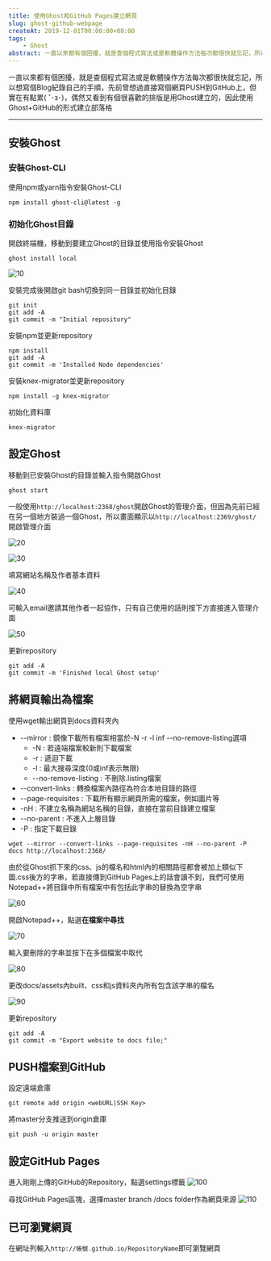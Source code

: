 ```yaml
---
title: 使用Ghost和GitHub Pages建立網頁
slug: ghost-github-webpage
createAt: 2019-12-01T00:00:00+08:00
tags:
    - Ghost
abstract: 一直以來都有個困擾，就是查個程式寫法或是軟體操作方法每次都很快就忘記，所以想寫個Blog紀錄自己的手順，先前曾想過直接寫個網頁PUSH到GitHub上，但實在有點累( ˘･з･)，偶然又看到有個很喜歡的排版是用Ghost建立的，因此使用Ghost+GitHub的形式建立部落格
---
```


一直以來都有個困擾，就是查個程式寫法或是軟體操作方法每次都很快就忘記，所以想寫個Blog紀錄自己的手順，先前曾想過直接寫個網頁PUSH到GitHub上，但實在有點累( ˘･з･)，偶然又看到有個很喜歡的排版是用Ghost建立的，因此使用Ghost+GitHub的形式建立部落格

---

## 安裝Ghost

### 安裝Ghost-CLI‌‌
使用npm或yarn指令安裝Ghost-CLI
```
npm install ghost-cli@latest -g
```

### 初始化Ghost‌‌目錄
開啟終端機，移動到要建立Ghost的目錄並使用指令安裝Ghost
```
ghost install local
```

![10](./assets/10.jpg)


安裝完成後開啟git bash切換到同一目錄並初始化目錄

```
git init
git add -A
git commit -m "Initial repository"
```

安裝npm並更新repository

```
npm install
git add -A
git commit -m 'Installed Node dependencies'
```

安裝knex-migrator並更新repository

```
npm install -g knex-migrator
```

初始化資料庫

```
knex-migrator
```

## 設定Ghost

移動到已安裝Ghost的目錄並輸入指令開啟Ghost
```
ghost start
```

一般使用`http://localhost:2368/ghost`開啟Ghost的管理介面，但因為先前已經在另一個地方裝過一個Ghost，所以畫面顯示以`http://localhost:2369/ghost/`開啟管理介面

![20](./assets/20.jpg)

![30](./assets/30.jpg)

填寫網站名稱及作者基本資料

![40](./assets/40.jpeg)

可輸入email邀請其他作者一起協作，只有自己使用的話則按下方直接進入管理介面

![50](./assets/50.jpg)

更新repository

```
git add -A
git commit -m 'Finished local Ghost setup'
```

## 將網頁輸出為檔案

使用wget輸出網頁到docs資料夾內
- --mirror : 鏡像下載所有檔案相當於-N -r -l inf --no-remove-listing選項
    - -N : 若遠端檔案較新則下載檔案
    - -r : 遞迴下載
    - -l : 最大搜尋深度(0或inf表示無限)
    - --no-remove-listing : 不刪除.listing檔案
- --convert-links : 轉換檔案內路徑為符合本地目錄的路徑
- --page-requisites : 下載所有顯示網頁所需的檔案，例如圖片等
- -nH : 不建立名稱為網站名稱的目錄，直接在當前目錄建立檔案
- --no-parent : 不進入上層目錄
- -P : 指定下載目錄

```
wget --mirror --convert-links --page-requisites -nH --no-parent -P docs http://localhost:2368/
```

由於從Ghost抓下來的css、js的檔名和html內的相關路徑都會被加上類似下圖.css後方的字串，若直接傳到GitHub Pages上的話會讀不到，我們可使用Notepad++將目錄中所有檔案中有包括此字串的替換為空字串

![60](./assets/60.jpg)

開啟Notepad++，點選**在檔案中尋找**

![70](./assets/70.jpg)

輸入要刪除的字串並按下在多個檔案中取代

![80](./assets/80.jpg)

更改docs/assets內built、css和js資料夾內所有包含該字串的檔名

![90](./assets/90.jpg)

更新repository

```
git add -A
git commit -m "Export website to docs file;"
```

## PUSH檔案到GitHub

設定遠端倉庫
```
git remote add origin <webURL|SSH Key>
```

將master分支推送到origin倉庫
```
git push -u origin master
```

## 設定GitHub Pages

進入剛剛上傳的GitHub的Repository，點選settings標籤
![100](./assets/100.jpg)

尋找GitHub Pages區塊，選擇master branch /docs folder作為網頁來源
![110](./assets/110.jpg)


## 已可瀏覽網頁

在網址列輸入`http://帳號.github.io/RepositoryName`即可瀏覽網頁